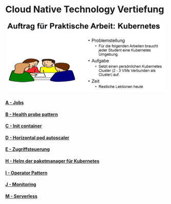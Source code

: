 # Cloud Native Technology Vertiefung

![bild1](/attachements/1.png)

#### [A - Jobs](/aufgaben/A%20-%20Jobs.md)
#### [B - Health probe pattern](/aufgaben/B%20-%20Health%20probe%20pattern.md)
#### [C - Init container](/aufgaben/C%20-%20Init%20container.md)
#### [D - Horizontal pod autoscaler](/aufgaben/D%20-%20Horizontal%20pod%20autoscaler.md)
#### [E - Zugriffsteuerung](/aufgaben/E%20-%20Zugriffsteuerung.md)
#### [H - Helm der paketmanager für Kubernetes](/aufgaben/H-%20Helm%20der%20paketmanager%20für%20Kubernetes.md)
#### [I - Operator Pattern](/aufgaben/I%20-%20Operator%20Pattern.md)
#### [J - Monitoring](/aufgaben/J%20-%20Monitoring.md)
#### [M - Serverless](/aufgaben/M%20-%20Serverless.md)